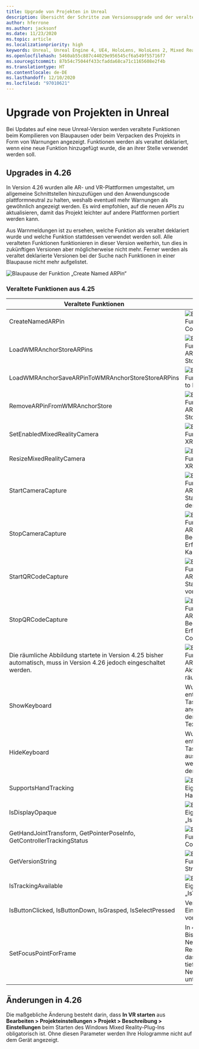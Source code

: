 ```yaml
---
title: Upgrade von Projekten in Unreal
description: Übersicht der Schritte zum Versionsupgrade und der veralteten APIs in Unreal-Projekten.
author: hferrone
ms.author: jacksonf
ms.date: 11/23/2020
ms.topic: article
ms.localizationpriority: high
keywords: Unreal, Unreal Engine 4, UE4, HoloLens, HoloLens 2, Mixed Reality, Entwicklung, Dokumentation, Leitfäden, Features, Mixed Reality-Headset, Windows Mixed Reality-Headset, Virtual Reality-Headset, Portieren, Upgrade
ms.openlocfilehash: 5460ab55c887c44029e956545cf6a549f55716f7
ms.sourcegitcommit: 87b54c75044f433cfadda68ca71c1165608e2f4b
ms.translationtype: HT
ms.contentlocale: de-DE
ms.lasthandoff: 12/10/2020
ms.locfileid: "97010621"
---
```

# <a name="upgrading-projects-in-unreal"></a>Upgrade von Projekten in Unreal

Bei Updates auf eine neue Unreal-Version werden veraltete Funktionen beim Kompilieren von Blaupausen oder beim Verpacken des Projekts in Form von Warnungen angezeigt.  Funktionen werden als veraltet deklariert, wenn eine neue Funktion hinzugefügt wurde, die an ihrer Stelle verwendet werden soll. 

## <a name="426-upgrades"></a>Upgrades in 4.26
 
In Version 4.26 wurden alle AR- und VR-Plattformen umgestaltet, um allgemeine Schnittstellen hinzuzufügen und den Anwendungscode plattformneutral zu halten, weshalb eventuell mehr Warnungen als gewöhnlich angezeigt werden.  Es wird empfohlen, auf die neuen APIs zu aktualisieren, damit das Projekt leichter auf andere Plattformen portiert werden kann.

Aus Warnmeldungen ist zu ersehen, welche Funktion als veraltet deklariert wurde und welche Funktion stattdessen verwendet werden soll.  Alle veralteten Funktionen funktionieren in dieser Version weiterhin, tun dies in zukünftigen Versionen aber möglicherweise nicht mehr.  Ferner werden als veraltet deklarierte Versionen bei der Suche nach Funktionen in einer Blaupause nicht mehr aufgelistet.

![Blaupause der Funktion „Create Named ARPin“](images/unreal-porting-img-01.png)

### <a name="425-deprecations"></a>Veraltete Funktionen aus 4.25

| Veraltete Funktionen | Neue Funktion |
| --- | --- |
| CreateNamedARPin | ![Blaupause der Funktion „Pin Component“](images/unreal-porting-img-02.png) |
| LoadWMRAnchorStoreARPins | ![Blaupause der Funktion „Load ARPins from Local Store“](images/unreal-porting-img-03.png) |
| LoadWMRAnchorSaveARPinToWMRAnchorStoreStoreARPins | ![Blaupause der Funktion „Save ARPin to Local Store“](images/unreal-porting-img-04.png) |
| RemoveARPinFromWMRAnchorStore | ![Blaupause der Funktion „Remove ARPin from Local Store“](images/unreal-porting-img-05.png) |
| SetEnabledMixedRealityCamera | ![Blaupause der Funktion „Set Enabled XRCamera“](images/unreal-porting-img-06.png) |
| ResizeMixedRealityCamera | ![Blaupause der Funktion „Resize XRCamera“](images/unreal-porting-img-07.png) |
| StartCameraCapture | ![Blaupause der Funktion „Toggle ARCapture“ zum Starten der Erfassung des Kamerabilds](images/unreal-porting-img-08.png) |
| StopCameraCapture | ![Blaupause der Funktion „Toggle ARCapture“ zum Beenden der Erfassung des Kamerabilds](images/unreal-porting-img-09.png) |
| StartQRCodeCapture | ![Blaupause der Funktion „Toggle ARCapture“ zum Starten der Erfassung von QR-Codes](images/unreal-porting-img-10.png) |
| StopQRCodeCapture | ![Blaupause der Funktion „Toggle ARCapture“ zum Beenden der Erfassung von QR-Codes](images/unreal-porting-img-11.png) |
| Die räumliche Abbildung startete in Version 4.25 bisher automatisch, muss in Version 4.26 jedoch eingeschaltet werden. | ![Blaupause der Funktion „Toggle ARCapture“ zum Aktivieren der räumlichen Abbildung](images/unreal-porting-img-12.png) |
| ShowKeyboard | Wurde in 4.26 entfernt, da die Tastatur automatisch angezeigt wird, wenn der Fokus auf einem Textwidget liegt. |
| HideKeyboard | Wurde in 4.26 entfernt, da die Tastatur automatisch ausgeblendet wird, wenn ein Textwidget den Fokus verliert. |
| SupportsHandTracking | ![Blaupause der Eigenschaft „Supports Hand Tracking“](images/unreal-porting-img-13.png) |
| IsDisplayOpaque | ![Blaupause der Eigenschaft „IsDisplayOpaque“](images/unreal-porting-img-14.png) |
| GetHandJointTransform, GetPointerPoseInfo, GetControllerTrackingStatus | ![Blaupause der Funktion „Get Motion Controller Data“](images/unreal-porting-img-15.png) |
| GetVersionString | ![Blaupause der Funktion“Get Version String“](images/unreal-porting-img-16.png) |
| IsTrackingAvailable | ![Blaupause der Eigenschaft „IsTrackingAvailable“](images/unreal-porting-img-17.png) |
| IsButtonClicked, IsButtonDown, IsGrasped, IsSelectPressed | Verwenden Sie das Eingabeaktionssystem von Unreal. |
| SetFocusPointForFrame | In 4.26 entfernt.  Bisher für die Neuprojektion beim Remoting verwendet, das jetzt tiefenbasierte Neuprojektion unterstützt. |

## <a name="426-changes"></a>Änderungen in 4.26

Die maßgebliche Änderung besteht darin, dass **In VR starten** aus **Bearbeiten > Projekteinstellungen > Projekt > Beschreibung > Einstellungen** beim Starten des Windows Mixed Reality-Plug-Ins obligatorisch ist. Ohne diesen Parameter werden Ihre Hologramme nicht auf dem Gerät angezeigt.
